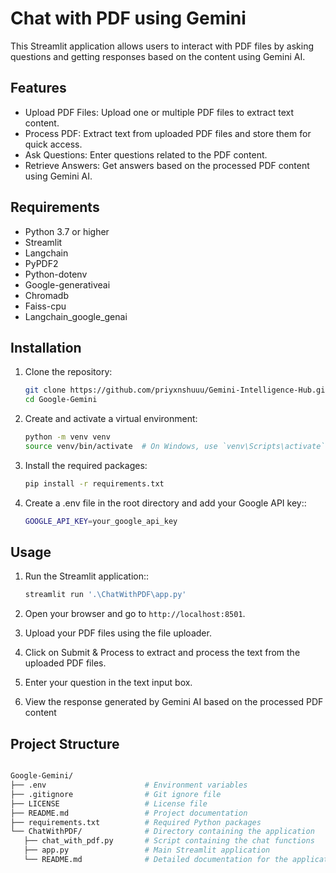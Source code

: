 # Chat with PDF using Gemini

This Streamlit application allows users to interact with PDF files by asking questions and getting responses based on the content using Gemini AI.

## Features
- Upload PDF Files: Upload one or multiple PDF files to extract text content.
- Process PDF: Extract text from uploaded PDF files and store them for quick access.
- Ask Questions: Enter questions related to the PDF content.
- Retrieve Answers: Get answers based on the processed PDF content using Gemini AI.

## Requirements

- Python 3.7 or higher
- Streamlit
- Langchain
- PyPDF2
- Python-dotenv
- Google-generativeai
- Chromadb
- Faiss-cpu
- Langchain_google_genai

## Installation

1. Clone the repository:
   ```bash
   git clone https://github.com/priyxnshuuu/Gemini-Intelligence-Hub.git
   cd Google-Gemini

2. Create and activate a virtual environment:
   ```bash
   python -m venv venv
   source venv/bin/activate  # On Windows, use `venv\Scripts\activate`

3. Install the required packages:
   ```bash
   pip install -r requirements.txt

4. Create a .env file in the root directory and add your Google API key::
   ```bash
   GOOGLE_API_KEY=your_google_api_key

## Usage

1. Run the Streamlit application::
   ```bash
   streamlit run '.\ChatWithPDF\app.py'

2. Open your browser and go to `http://localhost:8501`.

3. Upload your PDF files using the file uploader.

4. Click on Submit & Process to extract and process the text from the uploaded PDF files.

5. Enter your question in the text input box.

6. View the response generated by Gemini AI based on the processed PDF content

## Project Structure

   ```bash

   Google-Gemini/
   ├── .env                      # Environment variables
   ├── .gitignore                # Git ignore file
   ├── LICENSE                   # License file
   ├── README.md                 # Project documentation
   ├── requirements.txt          # Required Python packages
   └── ChatWithPDF/              # Directory containing the application
      ├── chat_with_pdf.py       # Script containing the chat functions
      ├── app.py                 # Main Streamlit application
      └── README.md              # Detailed documentation for the application
